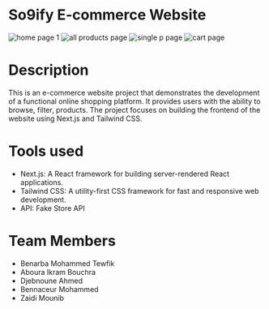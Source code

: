 # So9ify E-commerce Website
![home page 1](https://github.com/202306-NEA-DZ-FEW/e-commerce-project-team-8/assets/127650953/dcff4924-90bf-4f0c-83bf-c8fe3a901119)
![all products page](https://github.com/202306-NEA-DZ-FEW/e-commerce-project-team-8/assets/127650953/41c91023-b0e7-4b6c-8302-8e61fe663a00)
![single p page](https://github.com/202306-NEA-DZ-FEW/e-commerce-project-team-8/assets/127650953/b3c484c4-f49a-4e99-9fb4-c1a9e181d057)
![cart page](https://github.com/202306-NEA-DZ-FEW/e-commerce-project-team-8/assets/127650953/76e797fa-e132-4efb-8bb4-c1fbff521d19)


# Description

This is an e-commerce website project that demonstrates the development of a functional online shopping platform. It provides users with the ability to browse, filter, products. The project focuses on building the frontend of the website using Next.js and Tailwind CSS.

# Tools used

- Next.js: A React framework for building server-rendered React applications.
- Tailwind CSS: A utility-first CSS framework for fast and responsive web development.
- API: Fake Store API

# Team Members

- Benarba Mohammed Tewfik
- Aboura Ikram Bouchra
- Djebnoune Ahmed
- Bennaceur Mohammed
- Zaidi Mounib
